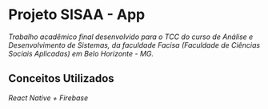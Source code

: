 # Projeto SISAA - App

*Trabalho acadêmico final desenvolvido para o TCC do curso de Análise e Desenvolvimento de Sistemas,
da faculdade Facisa (Faculdade de Ciências Sociais Aplicadas) em Belo Horizonte - MG.*

## Conceitos Utilizados

*React Native + Firebase*
